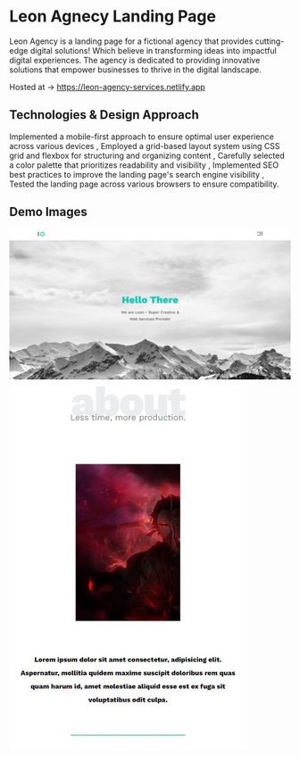 # Leon Agnecy Landing Page

Leon Agency is a landing page for a fictional agency that provides cutting-edge digital solutions! 
Which believe in transforming ideas into impactful digital experiences. 
The agency is dedicated to providing innovative solutions that empower businesses to thrive in the digital landscape.

Hosted at -> https://leon-agency-services.netlify.app

## Technologies & Design Approach

 Implemented a mobile-first approach to ensure optimal user experience across various devices
, Employed a grid-based layout system using CSS grid and flexbox for structuring and organizing content
, Carefully selected a color palette that prioritizes readability and visibility
, Implemented SEO best practices to improve the landing page's search engine visibility
, Tested the landing page across various browsers to ensure compatibility.

## Demo Images

![landing](./leon-landing/landing-pc.jpg) ![landing-mobile](./leon-landing/about-mobile.jpg)
